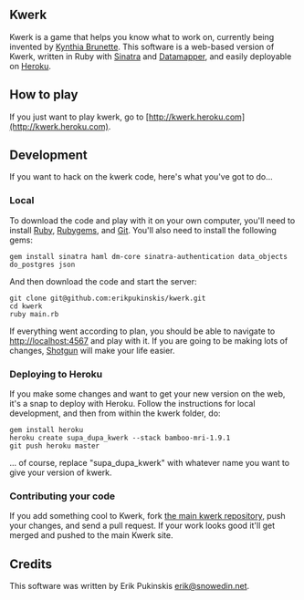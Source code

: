 ## Kwerk

Kwerk is a game that helps you know what to work on, currently being invented by
[Kynthia Brunette](http://kynthiabru.net/). This software is a web-based version
of Kwerk, written in Ruby with [Sinatra](http://www.sinatrarb.com/) and 
[Datamapper](http://datamapper.org/), and easily deployable on [Heroku](http://heroku.com/).

## How to play

If you just want to play kwerk, go to [http://kwerk.heroku.com](http://kwerk.heroku.com).

## Development

If you want to hack on the kwerk code, here's what you've got to do...

### Local
To download the code and play with it on your own computer, you'll
need to install [Ruby](http://www.ruby-lang.org), [Rubygems](http://rubygems.org/),
and [Git](http://git-scm.com/).
You'll also need to install the following gems:

    gem install sinatra haml dm-core sinatra-authentication data_objects do_postgres json

And then download the code and start the server:

    git clone git@github.com:erikpukinskis/kwerk.git
    cd kwerk
    ruby main.rb

If everything went according to plan, you should be able to navigate to 
[http://localhost:4567](http://localhost:4567) 
and play with it. If you are going to be making lots of changes,
[Shotgun](http://github.com/rtomayko/shotgun) will make your life easier.

### Deploying to Heroku

If you make some changes and want to get your new version on the web, it's a snap to deploy
with Heroku. Follow the instructions for local development, and then from within the kwerk
folder, do:

    gem install heroku
    heroku create supa_dupa_kwerk --stack bamboo-mri-1.9.1
    git push heroku master

... of course, replace "supa_dupa_kwerk" with whatever name you want to give your version
of kwerk.

### Contributing your code

If you add something cool to Kwerk, fork 
[the main kwerk repository](http://github.com/erikpukinskis/kwerk), push your changes, and
send a pull request.  If your work looks good it'll get merged and pushed to the main Kwerk
site.

## Credits

This software was written by Erik Pukinskis <erik@snowedin.net>.
